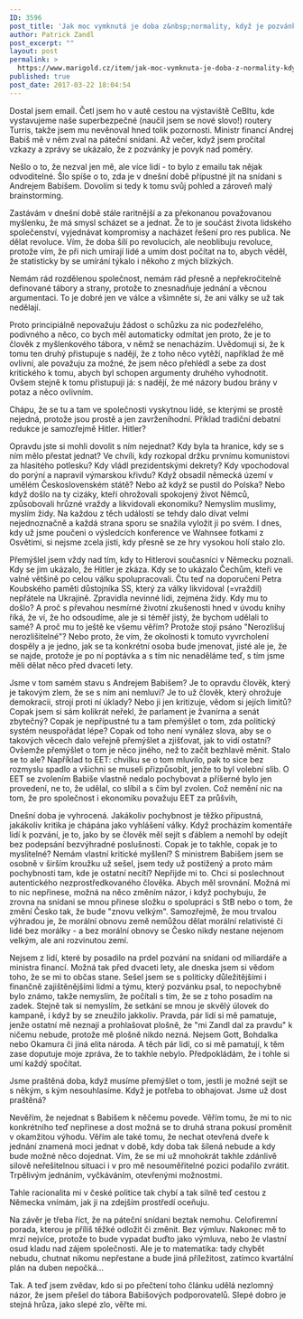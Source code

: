 ```yaml
---
ID: 3596
post_title: 'Jak moc vymknutá je doba z&nbsp;normality, když je pozvánka na snídani problém?'
author: Patrick Zandl
post_excerpt: ""
layout: post
permalink: >
  https://www.marigold.cz/item/jak-moc-vymknuta-je-doba-z-normality-kdyz-je-pozvanka-na-snidani-problem
published: true
post_date: 2017-03-22 18:04:54
---
```

Dostal jsem email. Četl jsem ho v autě cestou na výstaviště CeBItu, kde vystavujeme naše superbezpečné (naučil jsem se nové slovo!) routery Turris, takže jsem mu nevěnoval hned tolik pozornosti. Ministr financí Andrej Babiš mě v něm zval na páteční snídani. Až večer, když jsem pročítal vzkazy a zprávy se ukázalo, že z pozvánky je povyk nad poměry.

Nešlo o to, že nezval jen mě, ale více lidí - to bylo z emailu tak nějak odvoditelné. Šlo spíše o to, zda je v dnešní době přípustné jít na snídani s Andrejem Babišem. Dovolím si tedy k tomu svůj pohled a zároveň malý brainstorming.

Zastávám v dnešní době stále raritnější a za překonanou považovanou myšlenku, že má smysl scházet se a jednat. Že to je součást života lidského společenství, vyjednávat kompromisy a nacházet řešení pro res publica. Ne dělat revoluce. Vím, že doba šílí po revolucích, ale neoblibuju revoluce, protože vím, že při nich umírají lidé a umím dost počítat na to, abych věděl, že statisticky by se umírání týkalo i někoho z mých blízkých.

Nemám rád rozdělenou společnost, nemám rád přesně a nepřekročitelně definované tábory a strany, protože to znesnadňuje jednání a věcnou argumentaci. To je dobré jen ve válce a všimněte si, že ani války se už tak nedělají.

Proto principiálně nepovažuju žádost o schůzku za nic podezřelého, podivného a něco, co bych měl automaticky odmítat jen proto, že je to člověk z myšlenkového tábora, v němž se nenacházím. Uvědomuji si, že k tomu ten druhý přistupuje s nadějí, že z toho něco vytěží, například že mě ovlivní, ale považuju za možné, že jsem něco přehlédl a sebe za dost kritického k tomu, abych byl schopen argumenty druhého vyhodnotit. Ovšem stejně k tomu přistupuji já: s nadějí, že mé názory budou brány v potaz a něco ovlivním.

Chápu, že se tu a tam ve společnosti vyskytnou lidé, se kterými se prostě nejedná, protože jsou prostě a jen zavrženíhodní. Příklad tradiční debatní redukce je samozřejmě Hitler. Hitler?

Opravdu jste si mohli dovolit s ním nejednat? Kdy byla ta hranice, kdy se s ním mělo přestat jednat? Ve chvíli, kdy rozkopal držku prvnímu komunistovi za hlasitého potlesku? Kdy vládl prezidentskými dekrety? Kdy vpochodoval do porýní a napravil výmarskou křivdu? Když obsadil německá území v umělém Československém státě? Nebo až když se pustil do Polska? Nebo když došlo na ty cizáky, kteří ohrožovali spokojený život Němců, způsobovali hrůzné vraždy a likvidovali ekonomiku? Nemyslím muslimy, myslím židy. Na každou z těch událostí se tehdy dalo dívat velmi nejednoznačně a každá strana sporu se snažila vyložit ji po svém. I dnes, kdy už jsme poučeni o výsledcích konference ve Wahnsee fotkami z Osvětimi, si nejsme zcela jisti, kdy přesně se ze hry vysokou holí stalo zlo.

Přemýšlel jsem vždy nad tím, kdy to Hitlerovi současníci v Německu poznali. Kdy se jim ukázalo, že Hitler je zkáza. Kdy se to ukázalo Čechům, kteří ve valné většině po celou válku spolupracovali. Čtu teď na doporučení Petra Koubského paměti důstojníka SS, který za války likvidoval (=vraždil) nepřátele na Ukrajině. Zpravidla nevinné lidi, zejména židy. Kdy mu to došlo? A proč s převahou nesmírné životní zkušenosti hned v úvodu knihy říká, že ví, že ho odsoudíme, ale je si téměř jistý, že bychom udělali to samé? A proč mu to ještě ke všemu věřím? Protože stojí psáno "Nerozlišuj nerozlišitelné"? Nebo proto, že vím, že okolnosti k tomuto vyvrcholení dospěly a je jedno, jak se ta konkrétní osoba bude jmenovat, jisté ale je, že se najde, protože je po ní poptávka a s tím nic nenaděláme teď, s tím jsme měli dělat něco před dvaceti lety.

Jsme v tom samém stavu s Andrejem Babišem? Je to opravdu člověk, který je takovým zlem, že se s ním ani nemluví? Je to už člověk, který ohrožuje demokracii, strojí proti ní úklady? Nebo ji jen kritizuje, vědom si jejích limitů? Copak jsem si sám kolikrát neřekl, že parlament je žvanírna a senát zbytečný? Copak je nepřípustné tu a tam přemýšlet o tom, zda politický systém neuspořádat lépe? Copak od toho není vynález slova, aby se o takových věcech dalo veřejně přemýšlet a zjišťovat, jak to vidí ostatní? Ovšemže přemýšlet o tom je něco jiného, než to začít bezhlavě měnit. Stalo se to ale? Například to EET: chvilku se o tom mluvilo, pak to sice bez rozmyslu spadlo a všichni se museli přizpůsobit, jenže to byl volební slib. O EET se zvolením Babiše vlastně nedalo pochybovat a příšerné bylo jen provedení, ne to, že udělal, co slíbil a s čím byl zvolen. Což nemění nic na tom, že pro společnost i ekonomiku považuju EET za průšvih,

Dnešní doba je vyhrocená. Jakákoliv pochybnost je těžko přípustná, jakákoliv kritika je chápána jako vyhlášení války. Když procházím komentáře lidí k pozvání, je to, jako by se člověk měl sejít s ďáblem a nemohl by odejít bez podepsání bezvýhradné poslušnosti. Copak je to takhle, copak je to myslitelné? Nemám vlastní kritické myšlení? S ministrem Babišem jsem se osobně v širším kroužku už sešel, jsem tedy už postižený a proto mám pochybnosti tam, kde je ostatní necítí? Nepřijde mi to. Chci si poslechnout autentického nezprostředkovaného člověka. Abych měl srovnání. Možná mi to nic nepřinese, možná na něco změním názor, i když pochybuju, že zrovna na snídani se mnou přinese složku o spolupráci s StB nebo o tom, že změní Česko tak, že bude "znovu velkým". Samozřejmě, že mou trvalou výhradou je, že morální obnovu země nemůžou dělat morální relativisté či lidé bez morálky - a bez morální obnovy se Česko nikdy nestane nejenom velkým, ale ani rozvinutou zemí.

Nejsem z lidí, které by posadilo na prdel pozvání na snídani od miliardáře a ministra financí. Možná tak před dvaceti lety, ale dneska jsem si vědom toho, že se mi to občas stane. Sešel jsem se s politicky důležitějšími i finančně zajištěnějšími lidmi a týmu, který pozvánku psal, to nepochybně bylo známo, takže nemyslím, že počítali s tím, že se z toho posadím na zadek. Stejně tak si nemyslím, že setkání se mnou je skvělý úlovek do kampaně, i když by se zneužilo jakkoliv. Pravda, pár lidí si mě pamatuje, jenže ostatní mě neznají a prohlašovat plošně, že "mi Zandl dal za pravdu" k ničemu nebude, protože mě plošně nikdo nezná. Nejsem Gott, Bohdalka nebo Okamura či jiná elita národa. A těch pár lidí, co si mě pamatují, k těm zase doputuje moje zpráva, že to takhle nebylo. Předpokládám, že i tohle si umí každý spočítat.

Jsme praštěná doba, když musíme přemýšlet o tom, jestli je možné sejít se s někým, s kým nesouhlasíme. Když je potřeba to obhajovat. Jsme už dost praštěná?

Nevěřím, že nejednat s Babišem k něčemu povede. Věřím tomu, že mi to nic konkrétního teď nepřinese a dost možná se to druhá strana pokusí proměnit v okamžitou výhodu. Věřím ale také tomu, že nechat otevřená dveře k jednání znamená moci jednat v době, kdy doba tak šílená nebude a kdy bude možné něco dojednat. Vím, že se mi už mnohokrát takhle zdánlivě silově neřešitelnou situaci i v pro mě nesouměřitelné pozici podařilo zvrátit. Trpělivým jednáním, vyčkáváním, otevřenými možnostmi.

Tahle racionalita mi v české politice tak chybí a tak silně teď cestou z Německa vnímám, jak ji na zdejším prostředí oceňuju.

Na závěr je třeba říct, že na páteční snídani beztak nemohu. Celofiremní porada, kterou je příliš těžké odložit či změnit. Bez výmluv. Nakonec mě to mrzí nejvíce, protože to bude vypadat buďto jako výmluva, nebo že vlastní osud kladu nad zájem společnosti. Ale je to matematika: tady chybět nebudu, chutnat nikomu nepřestane a bude jiná příležitost, zatímco kvartální plán na duben nepočká...

Tak. A teď jsem zvědav, kdo si po přečtení toho článku udělá nezlomný názor, že jsem přešel do tábora Babišových podporovatelů. Slepé dobro je stejná hrůza, jako slepé zlo, věřte mi.